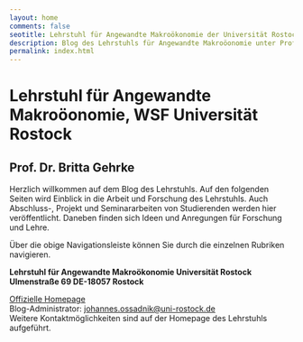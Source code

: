 ```yaml
---
layout: home
comments: false
seotitle: Lehrstuhl für Angewandte Makroökonomie der Universität Rostock
description: Blog des Lehrstuhls für Angewandte Makroöonomie unter Prof. Dr. Britta Gehrke, WSF Universität Rostock.
permalink: index.html
---
```

# Lehrstuhl für Angewandte Makroöonomie, WSF Universität Rostock
## Prof. Dr. Britta Gehrke

Herzlich willkommen auf dem Blog des Lehrstuhls. Auf den folgenden Seiten wird Einblick in die Arbeit und Forschung des Lehrstuhls. Auch Abschluss-, Projekt und Seminararbeiten von Studierenden werden hier veröffentlicht. Daneben finden sich Ideen und Anregungen für Forschung und Lehre.

Über die obige Navigationsleiste können Sie durch die einzelnen Rubriken navigieren.

**Lehrstuhl für Angewandte Makroökonomie
Universität Rostock
Ulmenstraße 69
DE-18057 Rostock**

<a href="https://www.vwl.uni-rostock.de/institut/professuren-i/angewandte-makrooekonomie-prof-dr-britta-gehrke/">Offizielle Homepage</a> <br>
Blog-Administrator: johannes.ossadnik@uni-rostock.de<br>
Weitere Kontaktmöglichkeiten sind auf der Homepage des Lehrstuhls aufgeführt.

